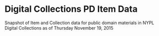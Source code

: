 # Digital Collections PD Item Data
Snapshot of Item and Collection data for public domain materials in NYPL Digital Collections as of Thursday November 19, 2015
